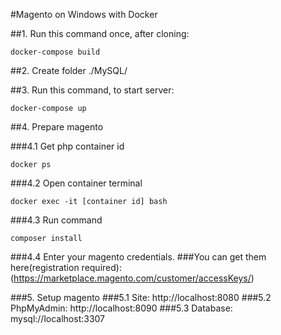 #Magento on Windows with Docker

##1. Run this command once, after cloning:
```
docker-compose build
```
##2. Create folder ./MySQL/

##3. Run this command, to start server:
```
docker-compose up
```
##4. Prepare magento

###4.1 Get php container id
```
docker ps
```
###4.2 Open container terminal
```
docker exec -it [container id] bash
```
###4.3 Run command
```
composer install
```
###4.4 Enter your magento credentials. 
###You can get them here(registration required):(https://marketplace.magento.com/customer/accessKeys/)

###5. Setup magento
###5.1 Site: http://localhost:8080
###5.2 PhpMyAdmin: http://localhost:8090
###5.3 Database: mysql://localhost:3307

